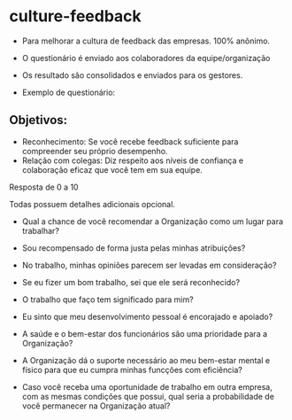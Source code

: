 # culture-feedback
 * Para melhorar a cultura de feedback das empresas.
100% anônimo.
 * O questionário é enviado aos colaboradores da equipe/organização
 * Os resultado são consolidados e enviados para os gestores.

 * Exemplo de questionário:

## Objetivos: 

 * Reconhecimento: Se você recebe feedback suficiente para compreender seu próprio desempenho.
 * Relação com colegas: Diz respeito aos níveis de confiança e colaboração eficaz que você tem em sua equipe.

Resposta de 0 a 10

Todas possuem detalhes adicionais opcional.

 - Qual a chance de você recomendar a Organização como um lugar para trabalhar?

 - Sou recompensado de forma justa pelas minhas atribuições?

 - No trabalho, minhas opiniões parecem ser levadas em consideração?

 - Se eu fizer um bom trabalho, sei que ele será reconhecido?

 - O trabalho que faço tem significado para mim?

 - Eu sinto que meu desenvolvimento pessoal é encorajado e apoiado?

 - A saúde e o bem-estar dos funcionários são uma prioridade para a Organização?

 - A Organização dá o suporte necessário ao meu bem-estar mental e físico para que eu cumpra minhas funcções com eficiência?

 - Caso você receba uma oportunidade de trabalho em outra empresa, com as mesmas condições que possui,
qual seria a probabilidade de você permanecer na Organização atual?
